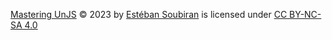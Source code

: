 [Mastering UnJS](https://mastering-unjs.dev) © 2023 by [Estéban Soubiran](https://esteban-soubiran.site?utm_source=mastering-unjs-site&utm_medium=footer&utm_campaign=creative-common) is licensed under [CC BY-NC-SA 4.0](https://github.com/mastering-unjs/content/blob/main/CC-BY-NC-SA-4.0)
